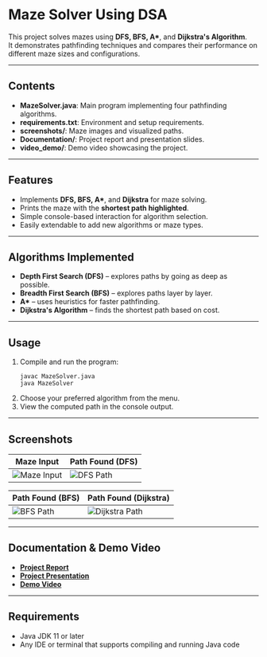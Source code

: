 # Maze Solver Using DSA

This project solves mazes using **DFS, BFS, A\***, and **Dijkstra's Algorithm**.  
It demonstrates pathfinding techniques and compares their performance on different maze sizes and configurations.

---

## Contents
- **MazeSolver.java**: Main program implementing four pathfinding algorithms.
- **requirements.txt**: Environment and setup requirements.
- **screenshots/**: Maze images and visualized paths.
- **Documentation/**: Project report and presentation slides.
- **video_demo/**: Demo video showcasing the project.

---

## Features
- Implements **DFS, BFS, A\***, and **Dijkstra** for maze solving.
- Prints the maze with the **shortest path highlighted**.
- Simple console-based interaction for algorithm selection.
- Easily extendable to add new algorithms or maze types.

---

## Algorithms Implemented
- **Depth First Search (DFS)** – explores paths by going as deep as possible.
- **Breadth First Search (BFS)** – explores paths layer by layer.
- **A\*** – uses heuristics for faster pathfinding.
- **Dijkstra's Algorithm** – finds the shortest path based on cost.

---

## Usage
1. Compile and run the program:
    ```
    javac MazeSolver.java
    java MazeSolver
    ```
2. Choose your preferred algorithm from the menu.
3. View the computed path in the console output.

---

## Screenshots

| **Maze Input** | **Path Found (DFS)** |
|----------------|----------------------|
| ![Maze Input](screenshots/maze_input.png) | ![DFS Path](screenshots/maze_dfs.png) |

| **Path Found (BFS)** | **Path Found (Dijkstra)** |
|----------------------|---------------------------|
| ![BFS Path](screenshots/maze_bfs.png) | ![Dijkstra Path](screenshots/maze_dijkstra.png) |

---

## Documentation & Demo Video
- **[Project Report](Documentation/maze.docx)**
- **[Project Presentation](Documentation/MAZE%20SOLVER.pptx)**
- **[Demo Video](video_demo/mazesolverdemovideo.mp4)**

---

## Requirements
- Java JDK 11 or later
- Any IDE or terminal that supports compiling and running Java code
